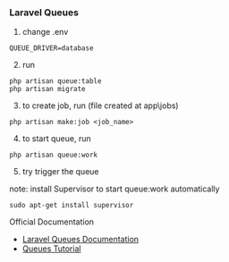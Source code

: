 ### Laravel Queues

1. change .env
```
QUEUE_DRIVER=database
```
2. run
```shell
php artisan queue:table
php artisan migrate
 ```
3. to create job, run (file created at app\jobs)
```shell
php artisan make:job <job_name>
```
4. to start queue, run
```shell
php artisan queue:work
```
5. try trigger the queue

note: install Supervisor to start queue:work automatically
```shell
sudo apt-get install supervisor
```
Official Documentation
- [Laravel Queues Documentation](https://laravel.com/docs/5.4/queues)
- [Queues Tutorial](https://scotch.io/tutorials/why-laravel-queues-are-awesome)

